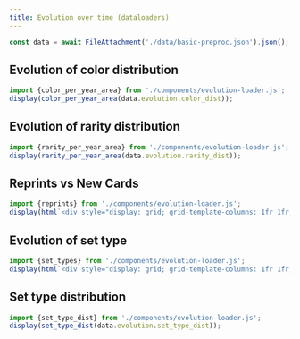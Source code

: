 ```yaml
---
title: Evolution over time (dataloaders)
---
```


```js
const data = await FileAttachment('./data/basic-preproc.json').json();
```

## Evolution of color distribution
```js
import {color_per_year_area} from './components/evolution-loader.js';
display(color_per_year_area(data.evolution.color_dist));
```

## Evolution of rarity distribution
```js
import {rarity_per_year_area} from './components/evolution-loader.js';
display(rarity_per_year_area(data.evolution.rarity_dist));
```

## Reprints vs New Cards
```js
import {reprints} from './components/evolution-loader.js';
display(html`<div style="display: grid; grid-template-columns: 1fr 1fr; column-gap: 20px; row-gap: 20px;">${reprints(data.evolution.reprint_dist)}${reprints(data.evolution.reprint_dist, true)}</div>`)
```

## Evolution of set type
```js
import {set_types} from './components/evolution-loader.js';
display(html`<div style="display: grid; grid-template-columns: 1fr 1fr; column-gap: 20px; row-gap: 20px;">${set_types(data.evolution.set_type_dist)}${set_types(data.evolution.set_type_dist, true)}</div>`)
```

## Set type distribution
```js
import {set_type_dist} from './components/evolution-loader.js';
display(set_type_dist(data.evolution.set_type_dist));
```
